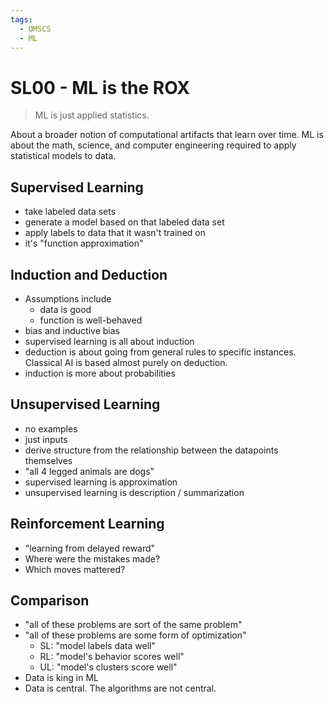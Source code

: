 ```yaml
---
tags:
  - OMSCS
  - ML
---
```

# SL00 - ML is the ROX
> ML is just applied statistics.

About a broader notion of computational artifacts that learn over time. ML is about the math, science, and computer engineering required to apply statistical models to data.

## Supervised Learning
- take labeled data sets
- generate a model based on that labeled data set
- apply labels to data that it wasn't trained on
- it's "function approximation"

## Induction and Deduction
- Assumptions include
	- data is good
	- function is well-behaved
- bias and inductive bias
- supervised learning is all about induction
- deduction is about going from general rules to specific instances. Classical AI is based almost purely on deduction.
- induction is more about probabilities

## Unsupervised Learning
- no examples
- just inputs
- derive structure from the relationship between the datapoints themselves
- "all 4 legged animals are dogs"
- supervised learning is approximation
- unsupervised learning is description / summarization

## Reinforcement Learning
- "learning from delayed reward"
- Where were the mistakes made?
- Which moves mattered?

## Comparison
- "all of these problems are sort of the same problem"
- "all of these problems are some form of optimization"
	- SL: "model labels data well"
	- RL: "model's behavior scores well"
	- UL: "model's clusters score well"
- Data is king in ML
- Data is central. The algorithms are not central.
